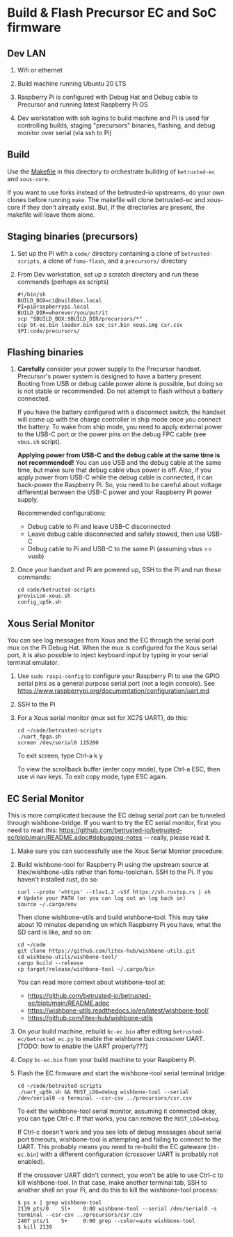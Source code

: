 # Build & Flash Precursor EC and SoC firmware

## Dev LAN

1. Wifi or ethernet

2. Build machine running Ubuntu 20 LTS

3. Raspberry Pi is configured with Debug Hat and Debug cable to Precursor and
   running latest Raspberry Pi OS

4. Dev workstation with ssh logins to build machine and Pi is used for controlling builds,
   staging "precursors" binaries, flashing, and debug monitor over serial (via ssh to Pi)


## Build

Use the [Makefile](Makefile) in this directory to orchestrate building of `betrusted-ec`
and `xous-core`.

If you want to use forks instead of the betrusted-io upstreams, do your own clones before
running `make`. The makefile will clone betrusted-ec and xous-core if they don't already
exist. But, if the directories are present, the makefile will leave them alone.


## Staging binaries (precursors)

1. Set up the Pi with a `code/` directory containing a clone of
   `betrusted-scripts`, a clone of `fomu-flash`, and a `precursors/` directory

2. From Dev workstation, set up a scratch directory and run these commands
   (perhaps as scripts)

   ```
   #!/bin/sh
   BUILD_BOX=ci@buildbox.local
   PI=pi@raspberrypi.local
   BUILD_DIR=wherever/you/put/it
   scp "$BUILD_BOX:$BUILD_DIR/precursors/*" .
   scp bt-ec.bin loader.bin soc_csr.bin xous.img csr.csv $PI:code/precursors/
   ```


## Flashing binaries

1. **Carefully** consider your power supply to the Precursor handset.
   Precursor's power system is designed to have a battery present. Booting from
   USB or debug cable power alone is possible, but doing so is not stable or
   recommended. Do not attempt to flash without a battery connected.

   If you have the battery configured with a disconnect switch, the handset
   will come up with the charge controller in ship mode once you connect the
   battery. To wake from ship mode, you need to apply external power to the
   USB-C port or the power pins on the debug FPC cable (see `vbus.sh` script).

   **Applying power from USB-C and the debug cable at the same time is not
   recommended!** You can use USB and the debug cable at the same time, but
   make sure that debug cable vbus power is off. Also, if you apply power from
   USB-C while the debug cable is connected, it can back-power the Raspberry
   Pi. So, you need to be careful about voltage differential between the USB-C
   power and your Raspberry Pi power supply.

   Recommended configurations:
   - Debug cable to Pi and leave USB-C disconnected
   - Leave debug cable disconnected and safely stowed, then use USB-C
   - Debug cable to Pi and USB-C to the same Pi (assuming vbus == vusb)

2. Once your handset and Pi are powered up, SSH to the PI and run these
   commands:
   ```
   cd code/betrusted-scripts
   provision-xous.sh
   config_up5k.sh
   ```


## Xous Serial Monitor

You can see log messages from Xous and the EC through the serial port mux
on the Pi Debug Hat. When the mux is configured for the Xous serial port,
it is also possible to inject keyboard input by typing in your serial
terminal emulator.

1. Use `sudo raspi-config` to configure your Raspberry Pi to use the GPIO
   serial pins as a general purpose serial port (not a login console).
   See https://www.raspberrypi.org/documentation/configuration/uart.md

3. SSH to the Pi

4. For a Xous serial monitor (mux set for XC7S UART), do this:
   ```
   cd ~/code/betrusted-scripts
   ./uart_fpga.sh
   screen /dev/serial0 115200
   ```
   To exit screen, type Ctrl-a k y

   To view the scrollback buffer (enter copy mode), type Ctrl-a ESC, then use
   vi nav keys. To exit copy mode, type ESC again.


## EC Serial Monitor

This is more complicated because the EC debug serial port can be tunneled through
wishbone-bridge. If you want to try the EC serial monitor, first you need to read
this: https://github.com/betrusted-io/betrusted-ec/blob/main/README.adoc#debugging-notes
-- really, please read it.

1. Make sure you can successfully use the Xous Serial Monitor procedure.

2. Build wishbone-tool for Raspberry Pi using the upstream source at
   litex/wishbone-utils rather than fomu-toolchain. SSH to the Pi. If you haven't
   installed rust, do so:
   ```
   curl --proto '=https' --tlsv1.2 -sSf https://sh.rustup.rs | sh
   # Update your PATH (or you can log out an log back in)
   source ~/.cargo/env
   ```
   Then clone wishbone-utils and build wishbone-tool. This may take about 10
   minutes depending on which Raspberry Pi you have, what the SD card is like,
   and so on:
   ```
   cd ~/code
   git clone https://github.com/litex-hub/wishbone-utils.git
   cd wishbone-utils/wishbone-tool/
   cargo build --release
   cp target/release/wishbone-tool ~/.cargo/bin
   ```
   You can read more context about wishbone-tool at:
   - https://github.com/betrusted-io/betrusted-ec/blob/main/README.adoc
   - https://wishbone-utils.readthedocs.io/en/latest/wishbone-tool/
   - https://github.com/litex-hub/wishbone-utils

3. On your build machine, rebuild `bc-ec.bin` after editing
   `betrusted-ec/betrusted_ec.py` to enable the wishbone bus crossover UART.
   [TODO: how to enable the UART properly???]

4. Copy `bc-ec.bin` from your build machine to your Raspberry Pi.

5. Flash the EC firmware and start the wishbone-tool serial terminal bridge:
   ```
   cd ~/code/betrusted-scripts
   ./uart_up5k.sh && RUST_LOG=debug wishbone-tool --serial /dev/serial0 -s terminal --csr-csv ../precursors/csr.csv
   ```
   To exit the wishbone-tool serial monitor, assuming it connected okay, you
   can type Ctrl-c. If that works, you can remove the `RUST_LOG=debug`.

   If Ctrl-c doesn't work and you see lots of debug messages about serial port
   timeouts, wishbone-tool is attempting and failing to connect to the UART.
   This probably means you need to re-build the EC gateware (`bt-ec.bin`) with
   a different configuration (crossover UART is probably not enabled).

   If the crossover UART didn't connect, you won't be able to use Ctrl-c to
   kill wishbone-tool. In that case, make another terminal tab, SSH to another
   shell on your Pi, and do this to kill the wishbone-tool process:
   ```
   $ ps x | grep wishbone-tool
   2139 pts/0    Sl+    0:00 wishbone-tool --serial /dev/serial0 -s terminal --csr-csv ../precursors/csr.csv
   2407 pts/1    S+     0:00 grep --color=auto wishbone-tool
   $ kill 2139
   ```
